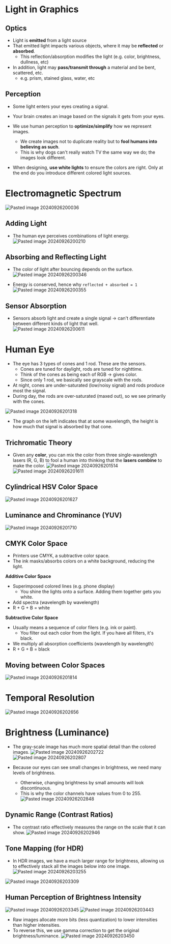 
# Light in Graphics
## Optics
* Light is **emitted** from a light source
* That emitted light impacts various objects, where it may be **reflected** or **absorbed**.
	* This reflection/absorption modifies the light (e.g. color, brightness, dullness, etc)
* In addition, light may **pass/transmit through** a material and be bent, scattered, etc.
	* e.g. prism, stained glass, water, etc

## Perception
* Some light enters your eyes creating a signal.
* Your brain creates an image based on the signals it gets from your eyes.
* We use human perception to **optimize/simplify** how we represent images.
	* We create images not to duplicate reality but to **fool humans into believing as such**.
	* This is why dogs can't really watch TV the same way we do; the images look different.

* When designing, **use white lights** to ensure the colors are right. Only at the end do you introduce different colored light sources.

# Electromagnetic Spectrum
![Pasted image 20240926200036](Pasted%20image%2020240926200036.png)

## Adding Light
* The human eye perceives combinations of light energy.
![Pasted image 20240926200210](Pasted%20image%2020240926200210.png)

## Absorbing and Reflecting Light
* The color of light after bouncing depends on the surface.
![Pasted image 20240926200346](Pasted%20image%2020240926200346.png)

* Energy is conserved, hence why `reflected + absorbed = 1`
![Pasted image 20240926200355](Pasted%20image%2020240926200355.png)

## Sensor Absorption
* Sensors absorb light and create a single signal -> can't differentiate between different kinds of light that well.
![Pasted image 20240926200611](Pasted%20image%2020240926200611.png)

# Human Eye
* The eye has 3 types of cones and 1 rod. These are the sensors.
	* Cones are tuned for daylight, rods are tuned for nighttime.
	* Think of the cones as being each of RGB -> gives color.
	* Since only 1 rod, we basically see grayscale with the rods.
* At night, cones are under-saturated (low/noisy signal) and rods produce most the signal.
* During day, the rods are over-saturated (maxed out), so we see primarily with the cones.

![Pasted image 20240926201318](Pasted%20image%2020240926201318.png)
* The graph on the left indicates that at some wavelength, the height is how much that signal is absorbed by that cone.

## Trichromatic Theory
* Given any **color**, you can mix the color from three single-wavelength lasers (R, G, B) to fool a human into thinking that the **lasers combine** to make the color.
![Pasted image 20240926201514](Pasted%20image%2020240926201514.png)
![Pasted image 20240926201611](Pasted%20image%2020240926201611.png)

## Cylindrical HSV Color Space
![Pasted image 20240926201627](Pasted%20image%2020240926201627.png)

## Luminance and Chrominance (YUV)
![Pasted image 20240926201710](Pasted%20image%2020240926201710.png)


## CMYK Color Space
* Printers use CMYK, a subtractive color space.
* The ink masks/absorbs colors on a white background, reducing the light.

**Additive Color Space**
* Superimposed colored lines (e.g. phone display)
	* You shine the lights onto a surface. Adding them together gets you white.
* Add spectra (wavelength by wavelength)
* R + G + B = white

**Subtractive Color Space**
* Usually means a sequence of color filers (e.g. ink or paint).
	* You filter out each color from the light. If you have all filters, it's black.
* We multiply all absorption coefficients (wavelength by wavelength)
* R + G + B = black


## Moving between Color Spaces
![Pasted image 20240926201814](Pasted%20image%2020240926201814.png)


# Temporal Resolution
![Pasted image 20240926202656](Pasted%20image%2020240926202656.png)


# Brightness (Luminance)
* The gray-scale image has much more spatial detail than the colored images.
![Pasted image 20240926202722](Pasted%20image%2020240926202722.png)
![Pasted image 20240926202807](Pasted%20image%2020240926202807.png)

* Because our eyes can see small changes in brightness, we need many levels of brightness.
	* Otherwise, changing brightness by small amounts will look discontinuous.
	* This is why the color channels have values from 0 to 255.
![Pasted image 20240926202848](Pasted%20image%2020240926202848.png)

## Dynamic Range (Contrast Ratios)
* The contrast ratio effectively measures the range on the scale that it can show.
![Pasted image 20240926202946](Pasted%20image%2020240926202946.png)

## Tone Mapping (for HDR)
* In HDR images, we have a much larger range for brightness, allowing us to effectively stack all the images below into one image.
![Pasted image 20240926203255](Pasted%20image%2020240926203255.png)

![Pasted image 20240926203309](Pasted%20image%2020240926203309.png)


## Human Perception of Brightness Intensity
![Pasted image 20240926203345](Pasted%20image%2020240926203345.png)
![Pasted image 20240926203443](Pasted%20image%2020240926203443.png)

* Raw images allocate more bits (less quantization) to lower intensities than higher intensities.
* To reverse this, we use gamma correction to get the original brightness/luminance.
![Pasted image 20240926203450](Pasted%20image%2020240926203450.png)

